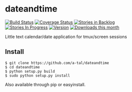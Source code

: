 dateandtime
===========

[![Build Status](https://travis-ci.org/a-tal/dateandtime.png?branch=master)](https://travis-ci.org/a-tal/dateandtime)
[![Coverage Status](https://coveralls.io/repos/a-tal/dateandtime/badge.png?branch=master)](https://coveralls.io/r/a-tal/dateandtime?branch=master)
[![Stories in Backlog](https://badge.waffle.io/a-tal/dateandtime.png?label=ready&title=Backlog)](https://waffle.io/a-tal/dateandtime)
[![Stories In Progress](https://badge.waffle.io/a-tal/dateandtime.png?label=ready&title=In+Progress)](https://waffle.io/a-tal/dateandtime)
[![Version](https://pypip.in/v/dateandtime/badge.png)](https://pypi.python.org/pypi/dateandtime/)
[![Downloads this month](https://pypip.in/d/dateandtime/badge.png)](https://pypi.python.org/pypi/dateandtime/)

Little text calendar/date application for tmux/screen sessions


Install
-------

    $ git clone https://github.com/a-tal/dateandtime
    $ cd dateandtime
    $ python setup.py build
    $ sudo python setup.py install

Also available through pip or easyinstall.
